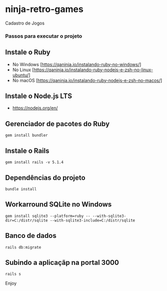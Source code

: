 # ninja-retro-games

Cadastro de Jogos


### Passos para executar o projeto

## Instale o Ruby

* No Windows [https://qaninja.io/instalando-ruby-no-windows/]
* No Linux [https://qaninja.io/instalando-ruby-nodejs-e-zsh-no-linux-ubuntu/]
* No macOS [https://qaninja.io/instalando-ruby-nodejs-e-zsh-no-macos/]

## Instale o Node.js LTS

* https://nodejs.org/en/

## Gerenciador de pacotes do Ruby

`
gem install bundler
`

## Instale o Rails

`
gem install rails -v 5.1.4
`

## Dependências do projeto

`
bundle install
`

## Workarround SQLite no Windows

`
gem install sqlite3 --platform=ruby -- --with-sqlite3-dir=C:/distr/sqlite --with-sqlite3-include=C:/distr/sqlite
`

## Banco de dados

`
rails db:migrate
`

## Subindo a aplicaçãp na portal 3000

`
rails s
`

Enjoy
